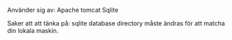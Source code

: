 Använder sig av:
Apache tomcat
Sqlite

Saker att att tänka på:
sqlite database directory måste ändras för att matcha din lokala maskin.

